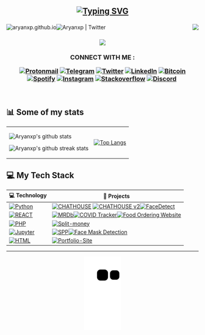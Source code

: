 <h2 align="center">

[![Typing SVG](https://readme-typing-svg.herokuapp.com/?lines=Hello+new+visitor;I'm+Aryan+Pitliya&center=true&vCenter=true&color=00ff00)](https://git.io/typing-svg) </h2>

[<img align="left" alt="aryanxp.github.io" src="https://img.shields.io/website-up-down-green-red/http/monip.org.svg" />][website]
[<img align="left" alt="Aryanxp | Twitter" src="https://img.shields.io/github/followers/aryanxp?label=Follow&style=social" />][github]

<img align="right" src="https://komarev.com/ghpvc/?username=aryanxp&label=Visitors" /></h1><br />

<h3 align="center">
<a href="https://stackoverflow.com/users/9617417/aryan"><img src="https://github-readme-stackoverflow.vercel.app/?userID=9617417&theme=dark"></a>

CONNECT WITH ME :

[![Protonmail](https://img.icons8.com/cute-clipart/64/000000/apple-mail.png)](mailto:aryanp@pm.me)
[![Telegram](https://img.icons8.com/cute-clipart/64/000000/telegram-app.png)](https://t.me/aryanxpx)
[![Twitter](https://img.icons8.com/cute-clipart/64/000000/twitter.png)](https://twitter.com/aryanxpx)
[![LinkedIn](https://img.icons8.com/cute-clipart/64/000000/linkedin.png)](https://linkedin.com/in/aryanxp)
[![Bitcoin](https://img.icons8.com/cute-clipart/64/000000/bitcoin.png)]()
[![Spotify](https://img.icons8.com/cute-clipart/64/000000/spotify.png)](https://open.spotify.com/user/wgyzxdo5nnemyhu7sych95nk7)
[![Instagram](https://img.icons8.com/cute-clipart/64/000000/instagram-new.png)](https://www.instagram.com/aryanxpx/)
[![Stackoverflow](https://img.icons8.com/cute-clipart/64/000000/stackexchange.png)](https://stackoverflow.com/users/9617417/aryan-pitliya?tab=profile)
[![Discord](https://img.icons8.com/cute-clipart/64/000000/discord-logo.png)](https://discord.gg/JrrkCJSf7p)
[![]()]()

</h3>

<br />

## :bar_chart: Some of my stats

<table border="0" cellspacing="0" cellpadding="0">
  <tr>
    <td>
      
![Aryanxp's github stats](https://github-readme-stats.vercel.app/api?username=aryanxp&show_icons=true&hide_border=true&theme=blue-green&title_color=4ee44e)

![Aryanxp's github streak stats](https://github-readme-streak-stats.herokuapp.com/?user=aryanxp&theme=soft-green&background=black)

</td>
<td>

[![Top Langs](https://github-readme-stats.vercel.app/api/top-langs/?username=aryanxp&theme=blue-green&hide_border=true&card_width=250&title_color=4ee44e&langs_count=10)]()

</td>
  </tr>
</table>

## 💻 My Tech Stack

<!-- START OF PROFILE STACK, DO NOT REMOVE -->

| 💻 **Technology**                                                                                                                                                       | 🚀 **Projects**                                                                                                                                                                                                                                                                                                                                                                                                                                                                                                                                            |
| ----------------------------------------------------------------------------------------------------------------------------------------------------------------------- | ---------------------------------------------------------------------------------------------------------------------------------------------------------------------------------------------------------------------------------------------------------------------------------------------------------------------------------------------------------------------------------------------------------------------------------------------------------------------------------------------------------------------------------------------------------- |
| [![Python](https://img.shields.io/static/v1?label=&message=Python&color=3C78A9&logo=python&logoColor=FFFFFF)](https://www.python.org/)                                  | [![CHATHOUSE](https://img.shields.io/static/v1?label=CHATHOUSE&message=%20&color=000605&logo=github&logoColor=white&labelColor=000605)](https://github.com/aryanxp/CHATHOUSE) [![CHATHOUSE v2](https://img.shields.io/static/v1?label=CHATHOUSE-v2.0&message=%20&color=000605&logo=github&logoColor=white&labelColor=000605)](https://github.com/aryanxp/CHATHOUSE-v2.0)[![FaceDetect](https://img.shields.io/static/v1?label=FaceDetect&message=%20&color=000605&logo=github&logoColor=white&labelColor=000605)](https://github.com/aryanxp/Facedetector) |
| [![REACT](https://img.shields.io/static/v1?label=&message=React.js&logo=react)](https://reactjs.org/)                                                                   | [![MRDb](https://img.shields.io/static/v1?label=MRDb&message=%20&color=000605&logo=github&logoColor=white&labelColor=000605)](https://github.com/aryanxp/MRDb)[![COVID Tracker](https://img.shields.io/static/v1?label=COVID&message=%20&color=000605&logo=github&logoColor=white&labelColor=000605)](https://github.com/aryanxp/COVID)[![Food Ordering Website](https://img.shields.io/static/v1?label=Food-Ordering&message=%20&color=000605&logo=github&logoColor=white&labelColor=000605)](http://aryanxp.me/confusion/)                                                                                                                                                                                                                            |
| [![PHP](https://img.shields.io/static/v1?label=&message=php&color=blue&logo=php&logoColor=FFFFFF)](https://nodejs.org/en/)                                              | [![Split-money](https://img.shields.io/static/v1?label=Split-Money&message=%20&color=000605&logo=github&logoColor=white&labelColor=000605)](https://github.com/aryanxp/Split-money-pHp_Version)                                                                                                                                                                                                                                                                                                                                                            |
| [![Jupyter](https://img.shields.io/static/v1?label=&message=Jupyter&color=white&logo=jupyter)](https://jupyter.org/)                                                    | [![SPP](https://img.shields.io/static/v1?label=Stock-Price-Prediction&message=%20&color=000605&logo=github&logoColor=white&labelColor=000605)](https://github.com/aryanxp/Stock-Price-Prediction)[![Face Mask Detection](https://img.shields.io/static/v1?label=Face-Mask-Detection&message=%20&color=000605&logo=github&logoColor=white&labelColor=000605)](https://github.com/aryanxp/face-mask-detection)                                                                                                                                                                                                                                                                                                                                                          |
| [![HTML](https://img.shields.io/static/v1?label=&message=HTML&color=ff751a&logo=HTML5&logoColor=FFFFFF)](https://developer.mozilla.org/en-US/docs/Web/Guide/HTML/HTML5) | [![Portfolio-Site](https://img.shields.io/static/v1?label=Portfolio-Site&message=%20&color=000605&logo=github&logoColor=white&labelColor=000605)](https://github.com/aryanxp/aryanxp.github.io)                                                                                                                                                                                                                                                                                                                                                            |

<!-- END OF PROFILE STACK, DO NOT REMOVE -->

<hr>
<p align="center">
<img src="https://raw.githubusercontent.com/aryanxp/aryanxp/output/github-contribution-grid-snake.svg" alt="snake">
</p>

[website]: http://aryanxp.github.io/
[github]: https://github.com/aryanxp
[twitter]: https://twitter.com/aryanxpx
[hackerrank]: https://www.hackerrank.com/imaryan_p?hr_r=1
